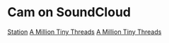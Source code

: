 # Cam on SoundCloud

<a href="http://soundcloud.com/cam/station" class="sc-player" title="Station, Produced by Cam (as 'The Radness')">Station</a>
<a href="http://soundcloud.com/cam/a-million-tiny-threads" class="sc-player" title="A Million Tiny Threads, Produced by Cam (as 'The Radness')">A Million Tiny Threads</a>
<a href="https://soundcloud.com/cam/sexual-healing-remix" class="sc-player" title="Sexual Healing (Down & Dirty Remix), Produced by Cam (as 'The Radness')">A Million Tiny Threads</a>

<!-- Soundcloud -->
<script src="https://code.jquery.com/jquery-3.3.1.min.js" integrity="sha256-FgpCb/KJQlLNfOu91ta32o/NMZxltwRo8QtmkMRdAu8=" crossorigin="anonymous"></script>
<script src="{{ '/assets/js/sc-player.js?v=' | append: site.github.build_revision | relative_url }}"></script>
<script src="{{ '/assets/js/soundcloud.player.api.js?v=' | append: site.github.build_revision | relative_url }}"></script>
